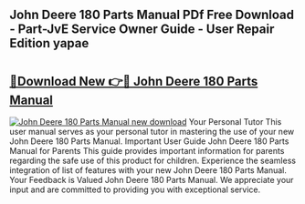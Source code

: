 ## John Deere 180 Parts Manual PDf Free Download - Part-JvE Service Owner Guide - User Repair Edition yapae

# <h2><a href="http://bc89962.oget.top/?id=John+Deere+180+Parts+Manual">🔗Download New 👉🔴 John Deere 180 Parts Manual</a></h2>

[![John Deere 180 Parts Manual new download](https://i.imgur.com/5g1atiW.png)](http://bc89962.oget.top/?id=John+Deere+180+Parts+Manual)
Your Personal Tutor This user manual serves as your personal tutor in mastering the use of your new John Deere 180 Parts Manual. Important User Guide John Deere 180 Parts Manual for Parents This guide provides important information for parents regarding the safe use of this product for children. Experience the seamless integration of list of features with your new John Deere 180 Parts Manual. Your Feedback is Valued John Deere 180 Parts Manual. We appreciate your input and are committed to providing you with exceptional service.
